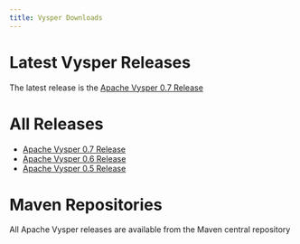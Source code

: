 ```yaml
---
title: Vysper Downloads
---
```


# Latest Vysper Releases

The latest release is the [Apache Vysper 0.7 Release](vysper-project/download_0.7.html)

# All Releases

* [Apache Vysper 0.7 Release](vysper-project/download_0.7.html)
* [Apache Vysper 0.6 Release](vysper-project/download_0.6.html)
* [Apache Vysper 0.5 Release](vysper-project/download_0.5.html)

# Maven Repositories

All Apache Vysper releases are available from the Maven central repository 
